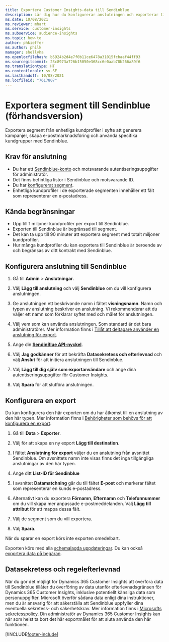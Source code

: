 ```yaml
---
title: Exportera Customer Insights-data till Sendinblue
description: Lär dig hur du konfigurerar anslutningen och exporterar till Sendinblue.
ms.date: 10/08/2021
ms.reviewer: mhart
ms.service: customer-insights
ms.subservice: audience-insights
ms.topic: how-to
author: phkieffer
ms.author: philk
manager: shellyha
ms.openlocfilehash: b5924b2d4e7f0b11ce6478a31015fcbaaf44ff93
ms.sourcegitcommit: 23c8973a726b15050e368cc6e0aab78b266a89f6
ms.translationtype: HT
ms.contentlocale: sv-SE
ms.lasthandoff: 10/08/2021
ms.locfileid: "7617807"
---
```

# <a name="export-segments-to-sendinblue-preview"></a>Exportera segment till Sendinblue (förhandsversion)

Exportera segment från enhetliga kundprofiler i syfte att generera kampanjer, skapa e-postmarknadsföring och använda specifika kundgrupper med Sendinblue.

## <a name="prerequisites-for-connection"></a>Krav för anslutning

-   Du har ett [Sendinblue-konto](https://www.sendinblue.com/) och motsvarande autentiseringsuppgifter för administratör.
-   Det finns befintliga listor i Sendinblue och motsvarande ID.
-   Du har [konfigurerat segment](segments.md).
-   Enhetliga kundprofiler i de exporterade segmenten innehåller ett fält som representerar en e-postadress.

## <a name="known-limitations"></a>Kända begränsningar

- Upp till 1 miljoner kundprofiler per export till Sendinblue.
- Exporten till Sendinblue är begränsad till segment.
- Det kan ta upp till 90 minuter att exportera segment med totalt miljoner kundprofiler. 
- Hur många kundprofiler du kan exportera till Sendinblue är beroende av och begränsas av ditt kontrakt med Sendinblue.

## <a name="set-up-connection-to-sendinblue"></a>Konfigurera anslutning till Sendinblue

1. Gå till **Admin** > **Anslutningar**.

1. Välj **Lägg till anslutning** och välj **Sendinblue** om du vill konfigurera anslutningen.

1. Ge anslutningen ett beskrivande namn i fältet **visningsnamn**. Namn och typen av anslutning beskriver en anslutning. Vi rekommenderar att du väljer ett namn som förklarar syftet med och målet för anslutningen.

1. Välj vem som kan använda anslutningen. Som standard är det bara administratörer. Mer information finns i [Tillåt att deltagare använder en anslutning för export](connections.md#allow-contributors-to-use-a-connection-for-exports).

1. Ange din **[SendinBlue API-nyckel](https://developers.sendinblue.com/docs/getting-started#:~:text=Get%20your%20API%20key&text=You%20can%20create%20one%20from,your%20settings%20This%20API%20key)**.

1. Välj **Jag godkänner** för att bekräfta **Datasekretess och efterlevnad** och välj **Anslut** för att initiera anslutningen till Sendinblue.

1. Välj **Lägg till dig själv som exportanvändare** och ange dina autentiseringsuppgifter för Customer Insights.

1. Välj **Spara** för att slutföra anslutningen.

## <a name="configure-an-export"></a>Konfigurera en export

Du kan konfigurera den här exporten om du har åtkomst till en anslutning av den här typen. Mer information finns i [Behörigheter som behövs för att konfigurera en export](export-destinations.md#set-up-a-new-export).

1. Gå till **Data** > **Exporter**.

1. Välj för att skapa en ny export **Lägg till destination**.

1. I fältet **Anslutning för export** väljer du en anslutning från avsnittet Sendinblue. Om avsnittets namn inte visas finns det inga tillgängliga anslutningar av den här typen.

1. Ange ditt **List-ID för Sendinblue** 

1. I avsnittet **Datamatchning** går du till fältet **E-post** och markerar fältet som representerar en kunds e-postadress. 

1. Alternativt kan du exportera **Förnamn**, **Efternamn** och **Telefonnummer** om du vill skapa mer anpassade e-postmeddelanden. Välj **Lägg till attribut** för att mappa dessa fält.

1. Välj de segment som du vill exportera. 

1. Välj **Spara**.

När du sparar en export körs inte exporten omedelbart.

Exporten körs med alla [schemalagda uppdateringar](system.md#schedule-tab). Du kan också [exportera data på begäran](export-destinations.md#run-exports-on-demand). 


## <a name="data-privacy-and-compliance"></a>Datasekretess och regelefterlevnad

När du gör det möjligt för Dynamics 365 Customer Insights att överföra data till Sendinblue tillåter du överföring av data utanför efterlevnadsgränsen för Dynamics 365 Customer Insights, inklusive potentiellt känsliga data som personuppgifter. Microsoft överför sådana data enligt dina instruktioner, men du är ansvarig för att säkerställa att Sendinblue uppfyller dina eventuella sekretess- och säkerhetskrav. Mer information finns i [Microsofts sekretesspolicy](https://go.microsoft.com/fwlink/?linkid=396732).
Din administratör av Dynamics 365 Customer Insights kan när som helst ta bort det här exportmålet för att sluta använda den här funktionen.


[!INCLUDE[footer-include](../includes/footer-banner.md)]
